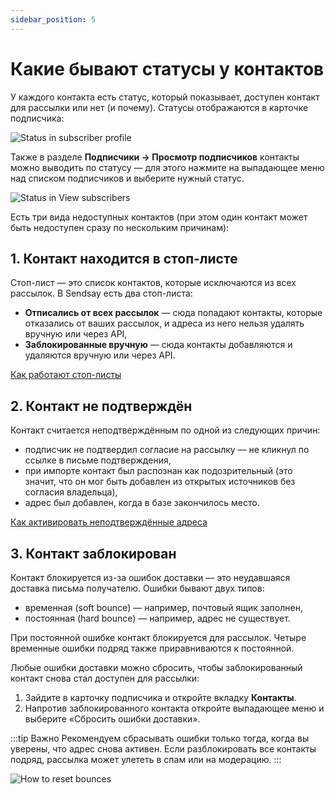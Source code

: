 ```yaml
---
sidebar_position: 5
---
```


# Какие бывают статусы у контактов

У каждого контакта есть статус, который показывает, доступен контакт для рассылки или нет (и почему). Статусы отображаются в карточке подписчика:

![Status in subscriber profile](/img/subscribers/contacts\contact-status/status-in-subscriber-profile.png) <br/>

Также в разделе **Подписчики → Просмотр подписчиков** контакты можно выводить по статусу — для этого нажмите на выпадающее меню над списком подписчиков и выберите нужный статус.

![Status in View subscribers](/img/subscribers/contacts\contact-status/status-in-view-subscribers.png) <br/>

Есть три вида недоступных контактов (при этом один контакт может быть недоступен сразу по нескольким причинам):

## 1. Контакт находится в стоп-листе

Стоп-лист — это список контактов, которые исключаются из всех рассылок. В Sendsay есть два стоп-листа:

- **Отписались от всех рассылок** — сюда попадают контакты, которые отказались от ваших рассылок, и адреса из него нельзя удалять вручную или через API,
- **Заблокированные вручную** — сюда контакты добавляются и удаляются вручную или через API.

[Как работают стоп-листы](./stop-lists.md)

## 2. Контакт не подтверждён

Контакт считается неподтверждённым по одной из следующих причин:

- подписчик не подтвердил согласие на рассылку — не кликнул по ссылке в письме подтверждения,
- при импорте контакт был распознан как подозрительный (это значит, что он мог быть добавлен из открытых источников без согласия владельца),
- адрес был добавлен, когда в базе закончилось место.

[Как активировать неподтверждённые адреса](./how-to-activate-inactive-contacts.md)

## 3. Контакт заблокирован

Контакт блокируется из-за ошибок доставки — это неудавшаяся доставка письма получателю. Ошибки бывают двух типов:

- временная (soft bounce) — например, почтовый ящик заполнен,
- постоянная (hard bounce) — например, адрес не существует.

При постоянной ошибке контакт блокируется для рассылок. Четыре временные ошибки подряд также приравниваются к постоянной.

Любые ошибки доставки можно сбросить, чтобы заблокированный контакт снова стал доступен для рассылки:

1. Зайдите в карточку подписчика и откройте вкладку **Контакты**.
2. Напротив заблокированного контакта откройте выпадающее меню и выберите «Сбросить ошибки доставки».

:::tip Важно
Рекомендуем сбрасывать ошибки только тогда, когда вы уверены, что адрес снова активен. Если разблокировать все контакты подряд, рассылка может улететь в спам или на модерацию.
:::

![How to reset bounces](/img/subscribers/contacts\contact-status/how-to-reset-bounces.png) <br/>
